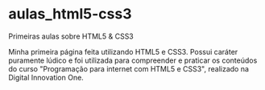 # aulas_html5-css3
Primeiras aulas sobre HTML5 &amp; CSS3

Minha primeira página feita utilizando HTML5 e CSS3.
Possui caráter puramente lúdico e foi utilizada para compreender e praticar os conteúdos do curso "Programação para internet com HTML5 e CSS3", realizado na Digital Innovation One. 
